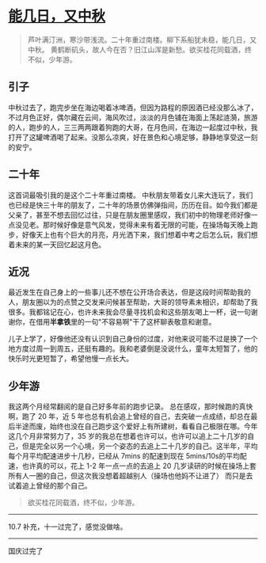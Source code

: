 # [能几日，又中秋](https://github.com/yihong0618/gitblog/issues/294)

> 芦叶满汀洲，寒沙带浅流。二十年重过南楼。柳下系船犹未稳，能几日，又中秋。
黄鹤断矶头，故人今在否？旧江山浑是新愁。欲买桂花同载酒，终不似，少年游。

## 引子

中秋过去了，跑完步坐在海边喝着冰啤酒，但因为路程的原因酒已经没那么冰了，不过月色正好，偶尔藏在云间，海风吹过，淡淡的月色铺在海面上荡起涟漪，旅游的人，跑步的人，三三两两跟着狗跑的大哥，在月色间，在海边一起度过中秋，我打开了这罐啤酒喝了起来。没那么凉爽，好在景色和心境足够，静静地享受这一刻的安宁。

## 二十年

这首词最吸引我的是这个二十年重过南楼。
中秋朋友带着女儿来大连玩了，我们也已经是快三十年的朋友了，二十年的场景仿佛弹指间，历历在目。如今我们都是父亲了，甚至不想去回忆过往，只是在朋友圈里感叹，我们初中的物理老师好像一点没见老。那时候好像是意气风发，觉得未来有着无限的可能，在操场每天晚上跑步，好像天上也有个巨大的月亮，月光洒下来，我们想着中考之后怎么玩，我们想着未来的某一天回忆起这月色。

## 近况

最近发生在自己身上的一些事儿还不想在公开场合表达，但是这段时间帮助我的人，朋友圈以为的点赞之交发来问候甚至帮助，大哥的领导素未相识，却帮助了我很多。我都铭记在心，也许未来我会尽量寻找机会和这些朋友喝上一杯，说一句谢谢你，在借用**半拿铁**里的一句"不容易啊"干了这杯聊表敬意和谢意。

儿子上学了，好像他还没有认识到自己身份的过度，对他来说可能不过是换了一个地方度过周一到周五，还挺有趣的。我和老婆倒是没说什么，童年太短暂了，他的快乐时光更短暂了，希望他慢一点长大。

## 少年游

我这两个月经常翻阅的是自己好多年前的跑步记录。
总在感叹，那时候跑的真快啊，跑了 20 年，近 5 年也总有机会追上曾经的自己，去突破一点成绩，却总在最后半途而废，始终也没在自己跑步这个爱好上有所建树，看看自己极限在哪。今年这几个月非常努力了，35 岁的我总在想着也许可以，也许可以追上二十几岁的自己，但是完全以另一个心境，另一个姿态的去追上二十几岁的自己。这半年，平均每个月平均配速进步十几秒，已经从 7mins 的配速到现在 5mins/10s的平均配速，也许真的可以，花上 1-2 年一点一点的去追上 20 几岁读研的时候在操场上套所有人一圈的自己，但这次我没想着超越别人（操场也他妈不让进了）
而只是去试着追上曾经的那个自己。

> 欲买桂花同载酒，终不似，少年游。

---
10.7 补充，十一过完了，感觉没做啥。


---

国庆过完了